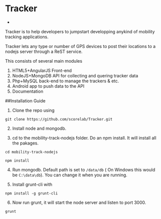 Tracker
=======
-
Tracker is to help developers to jumpstart developping anykind of mobility tracking applications. 

Tracker lets any type or number of GPS devices to post their locations to a nodejs server through a ReST service.

This consists of several main modules

  1. HTML5+AngularJS Front-end
  2. NodeJS+MongoDB API for collecting and quering tracker data
  3. Php+MySQL back-end to manage the trackers & etc. 
  4. Android app to push data to the API 
  5. Documentation

 
 
##Installation Guide 

1. Clone the repo using
  ```
git clone https://github.com/scorelab/Tracker.git
```

2. Install node and mongodb.

3. cd to the mobility-track-nodejs folder. Do an npm install. It will install all the pakages.
  ```
cd mobility-track-nodejs
```

  ```
  npm install
  ```

4. Run mongodb. Default path is set to `/data/db` ( On Windows this would be `C:\data\db`). You can change it when you are running.

5. Install grunt-cli with
```
npm install -g grunt-cli
```

6. Now run grunt, it will start the node server and listen to port 3000.
```
grunt
```


